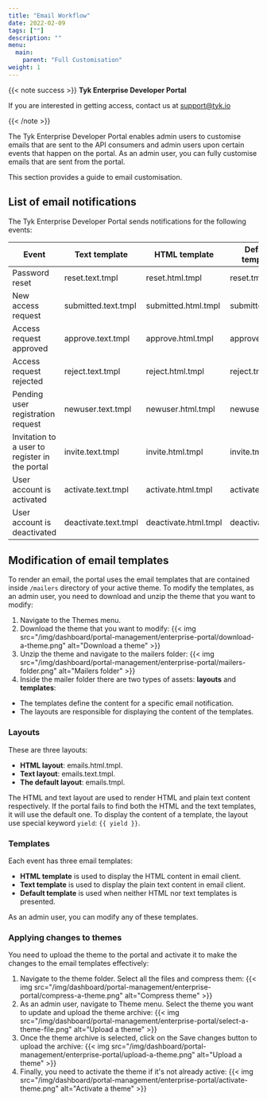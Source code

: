 ```yaml
---
title: "Email Workflow"
date: 2022-02-09
tags: [""]
description: ""
menu:
  main:
    parent: "Full Customisation"
weight: 1
---
```

{{< note success >}}
**Tyk Enterprise Developer Portal**

If you are interested in getting access, contact us at [support@tyk.io](<mailto:support@tyk.io?subject=Tyk Enterprise Portal Beta>)

{{< /note >}}

The Tyk Enterprise Developer Portal enables admin users to customise emails that are sent to the API consumers and admin users upon certain events that happen on the portal.
As an admin user, you can fully customise emails that are sent from the  portal.

This section provides a guide to email customisation.

## List of email notifications

The Tyk Enterprise Developer Portal sends notifications for the following events:

| Event                                          | Text template        | HTML template        | Default template |
|------------------------------------------------|----------------------|----------------------|------------------|
| Password reset                                 | reset.text.tmpl      | reset.html.tmpl      | reset.tmpl       |
| New access request                             | submitted.text.tmpl  | submitted.html.tmpl  | submitted.tmpl   |
| Access request approved                        | approve.text.tmpl    | approve.html.tmpl    | approve.tmpl     |
| Access request rejected                        | reject.text.tmpl     | reject.html.tmpl     | reject.tmpl      |
| Pending user registration request              | newuser.text.tmpl    | newuser.html.tmpl    | newuser.tmpl     |
| Invitation to a user to register in the portal | invite.text.tmpl     | invite.html.tmpl     | invite.tmpl      |
| User account is activated                      | activate.text.tmpl   | activate.html.tmpl   | activate.tmpl    |
| User account is deactivated                    | deactivate.text.tmpl | deactivate.html.tmpl | deactivate.tmpl  |

## Modification of email templates
To render an email, the portal uses the email templates that are contained inside `/mailers` directory of your active theme.
To modify the templates, as an admin user, you need to download and unzip the theme that you want to modify:
1. Navigate to the Themes menu.
2. Download the theme that you want to modify:
   {{< img src="/img/dashboard/portal-management/enterprise-portal/download-a-theme.png" alt="Download a theme" >}}
3. Unzip the theme and navigate to the mailers folder:
   {{< img src="/img/dashboard/portal-management/enterprise-portal/mailers-folder.png" alt="Mailers folder" >}}
4. Inside the mailer folder there are two types of assets: **layouts** and **templates**:
- The templates define the content for a specific email notification.
- The layouts are responsible for displaying the content of the templates.

### Layouts
These are three layouts:
* **HTML layout**: emails.html.tmpl.
* **Text layout**: emails.text.tmpl.
* **The default layout**: emails.tmpl.

The HTML and text layout are used to render HTML and plain text content respectively. If the portal fails to find both the HTML and the text templates, it will use the default one.
To display the content of a template, the layout use special keyword `yield`: `{{ yield }}`.

### Templates
Each event has three email templates:
* **HTML template** is used to display the HTML content in email client.
* **Text template** is used to display the plain text content in email client.
* **Default template** is used when neither HTML nor text templates is presented.

As an admin user, you can modify any of these templates.

### Applying changes to themes
You need to upload the theme to the portal and activate it to make the changes to the email templates effectively:
1. Navigate to the theme folder. Select all the files and compress them:
   {{< img src="/img/dashboard/portal-management/enterprise-portal/compress-a-theme.png" alt="Compress theme" >}}
2. As an admin user, navigate to Theme menu. Select the theme you want to update and upload the theme archive:
   {{< img src="/img/dashboard/portal-management/enterprise-portal/select-a-theme-file.png" alt="Upload a theme" >}}
3. Once the theme archive is selected, click on the Save changes button to upload the archive:
   {{< img src="/img/dashboard/portal-management/enterprise-portal/upload-a-theme.png" alt="Upload a theme" >}}
4. Finally, you need to activate the theme if it's not already active:
   {{< img src="/img/dashboard/portal-management/enterprise-portal/activate-theme.png" alt="Activate a theme" >}}